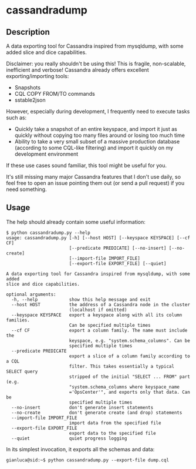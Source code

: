 # cassandradump

## Description

A data exporting tool for Cassandra inspired from mysqldump, with some added slice and dice capabilities.

Disclaimer: you really shouldn't be using this! This is fragile, non-scalable, inefficient and verbose! Cassandra already offers excellent exporting/importing tools:

- Snapshots
- CQL COPY FROM/TO commands
- sstable2json

However, especially during development, I frequently need to execute tasks such as:

- Quickly take a snapshot of an entire keyspace, and import it just as quickly without copying too many files around or losing too much time
- Ability to take a very small subset of a massive production database (according to some CQL-like filtering) and import it quickly on my development environment

If these use cases sound familiar, this tool might be useful for you.

It's still missing many major Cassandra features that I don't use daily, so feel free to open an issue pointing them out (or send a pull request) if you need something.

## Usage

The help should already contain some useful information:

```
$ python cassandradump.py --help
usage: cassandradump.py [-h] [--host HOST] [--keyspace KEYSPACE] [--cf CF]
                        [--predicate PREDICATE] [--no-insert] [--no-create]
                        [--import-file IMPORT_FILE]
                        [--export-file EXPORT_FILE] [--quiet]

A data exporting tool for Cassandra inspired from mysqldump, with some added
slice and dice capabilities.

optional arguments:
  -h, --help            show this help message and exit
  --host HOST           the address of a Cassandra node in the cluster
                        (localhost if omitted)
  --keyspace KEYSPACE   export a keyspace along with all its column families.
                        Can be specified multiple times
  --cf CF               export a column family. The name must include the
                        keyspace, e.g. "system.schema_columns". Can be
                        specified multiple times
  --predicate PREDICATE
                        export a slice of a column family according to a CQL
                        filter. This takes essentially a typical SELECT query
                        stripped of the initial "SELECT ... FROM" part (e.g.
                        "system.schema_columns where keyspace_name
                        ='OpsCenter'", and exports only that data. Can be
                        specified multiple times
  --no-insert           don't generate insert statements
  --no-create           don't generate create (and drop) statements
  --import-file IMPORT_FILE
                        import data from the specified file
  --export-file EXPORT_FILE
                        export data to the specified file
  --quiet               quiet progress logging
```

In its simplest invocation, it exports all the schemas and data:

```
gianluca@sid:~$ python cassandradump.py --export-file dump.cql
```
